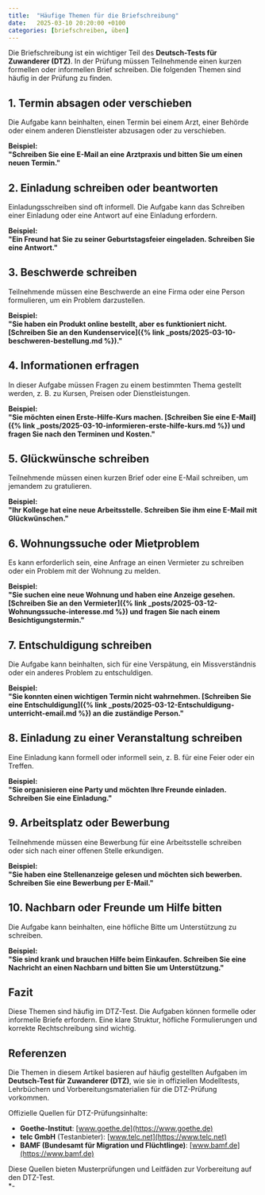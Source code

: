 ```yaml
---
title:  "Häufige Themen für die Briefschreibung"
date:   2025-03-10 20:20:00 +0100
categories: [briefschreiben, üben]
---
```


Die Briefschreibung ist ein wichtiger Teil des **Deutsch-Tests für Zuwanderer (DTZ)**. In der Prüfung müssen Teilnehmende einen kurzen formellen oder informellen Brief schreiben. Die folgenden Themen sind häufig in der Prüfung zu finden.

## 1. Termin absagen oder verschieben  
Die Aufgabe kann beinhalten, einen Termin bei einem Arzt, einer Behörde oder einem anderen Dienstleister abzusagen oder zu verschieben.  

**Beispiel:**  
**"Schreiben Sie eine E-Mail an eine Arztpraxis und bitten Sie um einen neuen Termin."**  

## 2. Einladung schreiben oder beantworten  
Einladungsschreiben sind oft informell. Die Aufgabe kann das Schreiben einer Einladung oder eine Antwort auf eine Einladung erfordern.  

**Beispiel:**  
**"Ein Freund hat Sie zu seiner Geburtstagsfeier eingeladen. Schreiben Sie eine Antwort."**  

## 3. Beschwerde schreiben  
Teilnehmende müssen eine Beschwerde an eine Firma oder eine Person formulieren, um ein Problem darzustellen.  

**Beispiel:**  
**"Sie haben ein Produkt online bestellt, aber es funktioniert nicht. [Schreiben Sie an den Kundenservice]({% link _posts/2025-03-10-beschweren-bestellung.md %})."**  

## 4. Informationen erfragen  
In dieser Aufgabe müssen Fragen zu einem bestimmten Thema gestellt werden, z. B. zu Kursen, Preisen oder Dienstleistungen.  

**Beispiel:**  
**"Sie möchten einen Erste-Hilfe-Kurs machen. [Schreiben Sie eine E-Mail]({% link _posts/2025-03-10-informieren-erste-hilfe-kurs.md %}) und fragen Sie nach den Terminen und Kosten."**  

## 5. Glückwünsche schreiben  
Teilnehmende müssen einen kurzen Brief oder eine E-Mail schreiben, um jemandem zu gratulieren.  

**Beispiel:**  
**"Ihr Kollege hat eine neue Arbeitsstelle. Schreiben Sie ihm eine E-Mail mit Glückwünschen."**  

## 6. Wohnungssuche oder Mietproblem  
Es kann erforderlich sein, eine Anfrage an einen Vermieter zu schreiben oder ein Problem mit der Wohnung zu melden.  

**Beispiel:**  
**"Sie suchen eine neue Wohnung und haben eine Anzeige gesehen. [Schreiben Sie an den Vermieter]({% link _posts/2025-03-12-Wohnungssuche-interesse.md %}) und fragen Sie nach einem Besichtigungstermin."**  

## 7. Entschuldigung schreiben  
Die Aufgabe kann beinhalten, sich für eine Verspätung, ein Missverständnis oder ein anderes Problem zu entschuldigen.  

**Beispiel:**  
**"Sie konnten einen wichtigen Termin nicht wahrnehmen. [Schreiben Sie eine Entschuldigung]({% link _posts/2025-03-12-Entschuldigung-unterricht-email.md %}) an die zuständige Person."**  

## 8. Einladung zu einer Veranstaltung schreiben  
Eine Einladung kann formell oder informell sein, z. B. für eine Feier oder ein Treffen.  

**Beispiel:**  
**"Sie organisieren eine Party und möchten Ihre Freunde einladen. Schreiben Sie eine Einladung."**  

## 9. Arbeitsplatz oder Bewerbung  
Teilnehmende müssen eine Bewerbung für eine Arbeitsstelle schreiben oder sich nach einer offenen Stelle erkundigen.  

**Beispiel:**  
**"Sie haben eine Stellenanzeige gelesen und möchten sich bewerben. Schreiben Sie eine Bewerbung per E-Mail."**  

## 10. Nachbarn oder Freunde um Hilfe bitten  
Die Aufgabe kann beinhalten, eine höfliche Bitte um Unterstützung zu schreiben.  

**Beispiel:**  
**"Sie sind krank und brauchen Hilfe beim Einkaufen. Schreiben Sie eine Nachricht an einen Nachbarn und bitten Sie um Unterstützung."**  

## Fazit  
Diese Themen sind häufig im DTZ-Test. Die Aufgaben können formelle oder informelle Briefe erfordern. Eine klare Struktur, höfliche Formulierungen und korrekte Rechtschreibung sind wichtig.  

## Referenzen  
Die Themen in diesem Artikel basieren auf häufig gestellten Aufgaben im **Deutsch-Test für Zuwanderer (DTZ)**, wie sie in offiziellen Modelltests, Lehrbüchern und Vorbereitungsmaterialien für die DTZ-Prüfung vorkommen.  

Offizielle Quellen für DTZ-Prüfungsinhalte:  
- **Goethe-Institut**: [www.goethe.de](https://www.goethe.de)  
- **telc GmbH** (Testanbieter): [www.telc.net](https://www.telc.net)  
- **BAMF (Bundesamt für Migration und Flüchtlinge)**: [www.bamf.de](https://www.bamf.de)  

Diese Quellen bieten Musterprüfungen und Leitfäden zur Vorbereitung auf den DTZ-Test.  
*-